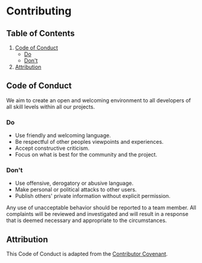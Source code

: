 # Contributing

## Table of Contents
1. [Code of Conduct](#code-of-conduct)
    - [Do](#do)
    - [Don't](#dont)
2. [Attribution](#attribution)

## Code of Conduct

We aim to create an open and welcoming environment to all developers of all skill levels within all our projects.

### Do

  - Use friendly and welcoming language.
  - Be respectful of other peoples viewpoints and experiences.
  - Accept constructive criticism.
  - Focus on what is best for the community and the project.

### Don't

  - Use offensive, derogatory or abusive language.
  - Make personal or political attacks to other users.
  - Publish others' private information without explicit permission.

Any use of unacceptable behavior should be reported to a team member. All complaints will be reviewed and investigated and will result in a response that is deemed necessary and appropriate to the circumstances.

## Attribution

This Code of Conduct is adapted from the [Contributor Covenant](http://contributor-covenant.org/version/1/4/).
